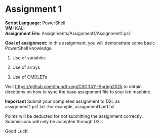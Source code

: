 ﻿# Assignment 1

**Script Language:** PowerShell </br>
**VM:** KALI</br>
**Assignment File:** Assignments/Assignment1/Assignment1.ps1</br>

**Goal of assignment:** In this assignment, you will demonstrate some basic PowerShell knowledge.

1. Use of variables

2. Use of arrays

3. Use of CMDLETs

Visit https://github.com/lhundt-ung/CSCI1411-Spring2025 to obtain directions on how to sync the base assignment file to your lab machine.

**Important** Submit your completed assignment to D2L as assignment1.ps1.txt. For example, assignment1.ps1.txt

Points will be deducted for not submitting the assignment correctly. Submissions will only be accepted through D2L. 

Good Luck!
